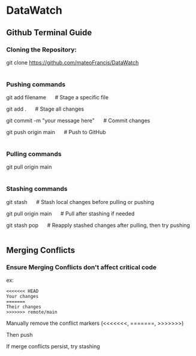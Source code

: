# DataWatch

## Github Terminal Guide

### Cloning the Repository:
git clone https://github.com/mateoFrancis/DataWatch
<br><br>

### Pushing commands
 git add filename  &nbsp;&nbsp;&nbsp;&nbsp;&nbsp;# Stage a specific file
 
 git add   .                &nbsp;&nbsp;&nbsp;&nbsp;&nbsp;# Stage all changes
 
 git commit -m "your message here"    &nbsp;&nbsp;&nbsp;&nbsp;&nbsp;# Commit changes
 
 git push origin main     &nbsp;&nbsp;&nbsp;&nbsp;&nbsp;# Push to GitHub
<br><br>

### Pulling commands
git pull origin main
<br><br>

### Stashing commands 
git stash                 &nbsp;&nbsp;&nbsp;&nbsp;&nbsp;# Stash local changes before pulling or pushing

git pull origin main      &nbsp;&nbsp;&nbsp;&nbsp;&nbsp;# Pull after stashing if needed

git stash pop             &nbsp;&nbsp;&nbsp;&nbsp;&nbsp;# Reapply stashed changes after pulling, then try pushing
<br><br>

## Merging Conflicts
### Ensure Merging Conflicts don't affect critical code

ex:

```text
<<<<<<< HEAD
Your changes
=======
Their changes
>>>>>>> remote/main
```

Manually remove the conflict markers (<<<<<<<, =======, >>>>>>>)

Then push

If merge conflicts persist, try stashing
